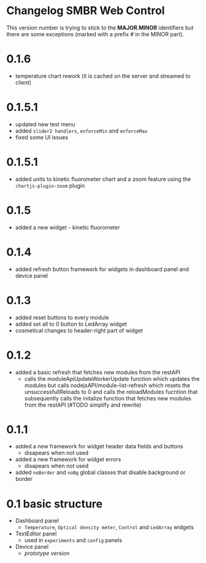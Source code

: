 # Changelog SMBR Web Control
This version number is trying to stick to the __MAJOR__.__MINOR__ identifiers but there are some exceptions (marked with a prefix # in the MINOR part).

# 0.1.6
- temperature chart rework (it is cached on the server and streamed to client)

# 0.1.5.1
- updated new test menu
- added `slider2 handlers`, `enforceMin` and `enforceMax`
- fixed some UI issues

# 0.1.5.1
- added units to kinetic fluorometer chart and a zoom feature using the `chartjs-plugin-zoom` plugin

# 0.1.5
- added a new widget - kinetic fluorometer

# 0.1.4
- added refresh button framework for widgets in dashboard panel and device panel

# 0.1.3
- added reset buttons to every module
- added set all to 0 button to LedArray widget
- cosmetical changes to header-right part of widget

# 0.1.2
- added a basic refresh that fetches new modules from the restAPI
    - calls the moduleApiUpdateWorkerUpdate function which updates the modules but calls nodejsAPI/module-list-refresh which resets the unsuccessfullReloads to 0 and calls the reloadModules fucntion that subsequently calls the initalize function that fetches new modules from the restAPI (#TODO simplify and rewrite) 

# 0.1.1 
- added a new framework for widget header data fields and buttons
    - disapears when not used
- added a new framework for widget errors
    - disapears when not used
- added `noBorder` and `noBg` global classes that disable background or border

# 0.1 basic structure
- Dashboard panel
    - `Temperature`, `Optical density meter`, `Control` and `LedArray` widgets
- TextEditor panel
    - used in `experiments` and `config` panels
- Device panel
    - *prototype version*